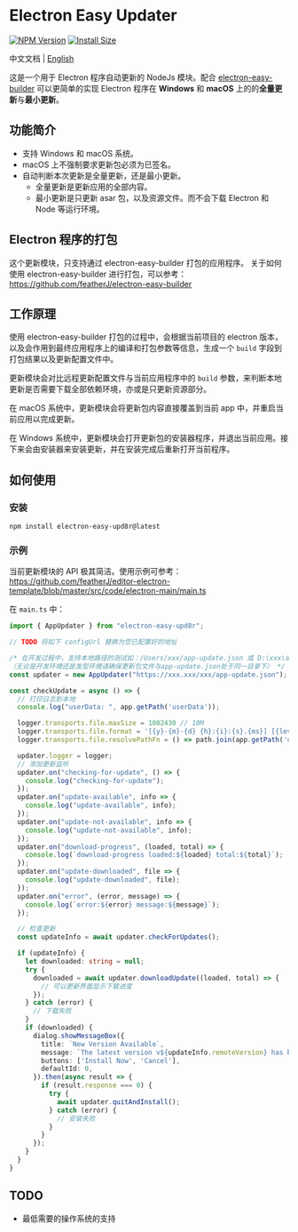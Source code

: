 # Electron Easy Updater
[![NPM Version](http://img.shields.io/npm/v/electron-easy-upd8r.svg?style=flat)](https://www.npmjs.com/package/electron-easy-upd8r)
[![Install Size](https://packagephobia.now.sh/badge?p=electron-easy-upd8r)](https://packagephobia.now.sh/result?p=electron-easy-upd8r)

中文文档 | [English](README.md)

这是一个用于 Electron 程序自动更新的 NodeJs 模块。配合 [electron-easy-builder](https://github.com/featherJ/electron-easy-builder) 可以更简单的实现 Electron 程序在 **Windows** 和 **macOS** 上的的**全量更新**与**最小更新**。

## 功能简介
* 支持 Windows 和 macOS 系统。
* macOS 上不强制要求更新包必须为已签名。
* 自动判断本次更新是全量更新，还是最小更新。
    * 全量更新是更新应用的全部内容。
    * 最小更新是只更新 asar 包，以及资源文件。而不会下载 Electron 和 Node 等运行环境。


## Electron 程序的打包
这个更新模块，只支持通过 electron-easy-builder 打包的应用程序。 关于如何使用 electron-easy-builder 进行打包，可以参考： https://github.com/featherJ/electron-easy-builder

## 工作原理
使用 electron-easy-builder 打包的过程中，会根据当前项目的 electron 版本，以及会作用到最终应用程序上的编译和打包参数等信息，生成一个 `build` 字段到打包结果以及更新配置文件中。

更新模块会对比远程更新配置文件与当前应用程序中的 `build` 参数，来判断本地更新是否需要下载全部依赖环境，亦或是只更新资源部分。

在 macOS 系统中，更新模块会将更新包内容直接覆盖到当前 app 中，并重启当前应用以完成更新。

在 Windows 系统中，更新模块会打开更新包的安装器程序，并退出当前应用。接下来会由安装器来安装更新，并在安装完成后重新打开当前程序。 

## 如何使用

### 安装
```
npm install electron-easy-upd8r@latest
```

### 示例
当前更新模块的 API 极其简洁。使用示例可参考： https://github.com/featherJ/editor-electron-template/blob/master/src/code/electron-main/main.ts

在 `main.ts` 中：
```typescript
import { AppUpdater } from "electron-easy-upd8r";

// TODO 将如下 configUrl 替换为您已配置好的地址

/* 在开发过程中，支持本地路径的测试如：/Users/xxx/app-update.json 或 D:\xxx\app-update.json 
（无论是开发环境还是发型环境请确保更新包文件与app-update.json处于同一目录下） */
const updater = new AppUpdater("https://xxx.xxx/xxx/app-update.json");

const checkUpdate = async () => {
  // 打印日志到本地
  console.log("userData: ", app.getPath('userData'));

  logger.transports.file.maxSize = 1002430 // 10M
  logger.transports.file.format = '[{y}-{m}-{d} {h}:{i}:{s}.{ms}] [{level}]{scope} {text}'
  logger.transports.file.resolvePathFn = () => path.join(app.getPath('userData'), 'logs/main.log')

  updater.logger = logger;
  // 添加更新监听
  updater.on("checking-for-update", () => {
    console.log("checking-for-update");
  });
  updater.on("update-available", info => {
    console.log("update-available", info);
  });
  updater.on("update-not-available", info => {
    console.log("update-not-available", info);
  });
  updater.on("download-progress", (loaded, total) => {
    console.log(`download-progress loaded:${loaded} total:${total}`);
  });
  updater.on("update-downloaded", file => {
    console.log("update-downloaded", file);
  });
  updater.on("error", (error, message) => {
    console.log(`error:${error} message:${message}`);
  });

  // 检查更新
  const updateInfo = await updater.checkForUpdates();

  if (updateInfo) {
    let downloaded: string = null;
    try {
      downloaded = await updater.downloadUpdate((loaded, total) => {
        // 可以更新界面显示下载进度
      });
    } catch (error) {
      // 下载失败
    }
    if (downloaded) {
      dialog.showMessageBox({
        title: `New Version Available`,
        message: `The latest version v${updateInfo.remoteVersion} has been downloaded for you.`,
        buttons: ['Install Now', 'Cancel'],
        defaultId: 0,
      }).then(async result => {
        if (result.response === 0) {
          try {
            await updater.quitAndInstall();
          } catch (error) {
            // 安装失败
          }
        }
      });
    }
  }
}
```

## TODO
* 最低需要的操作系统的支持